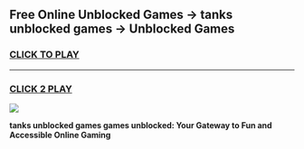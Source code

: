 
## Free Online Unblocked Games → tanks unblocked games → Unblocked Games
<h3>
<a href="https://premium.freeplayer.one?title=tanks_unblocked_games&ref=21F">CLICK TO PLAY</a></h3>
<hr>

<h3>
<a href="https://premium.freeplayer.one?title=tanks_unblocked_games&ref=21F">CLICK 2 PLAY</a>
  
</h3>

<a href="https://premium.freeplayer.one?title=tanks_unblocked_games&ref=21F/"><img src="https://clearcache.store/games.png"></a>


**tanks unblocked games games unblocked: Your Gateway to Fun and Accessible Online Gaming**
